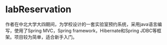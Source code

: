 # labReservation
作者在中北大学大四期间，为学校设计的一套实验室预约系统，采用java语言编写，使用了Spring MVC，Spring framework，Hibernate和Spring JDBC等框架。项目较为简单，适合新手入门。
